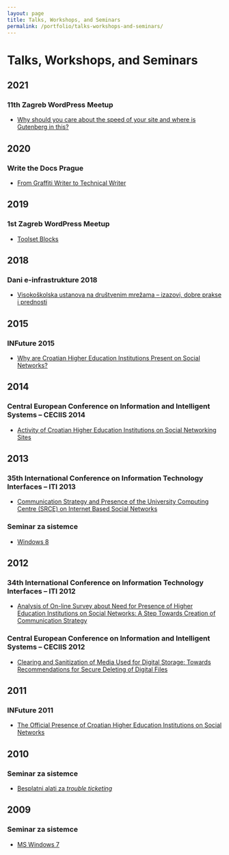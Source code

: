 ```yaml
---
layout: page
title: Talks, Workshops, and Seminars
permalink: /portfolio/talks-workshops-and-seminars/
---
```


Talks, Workshops, and Seminars
==============================

2021
----

### **11th Zagreb WordPress Meetup**

*   [Why should you care about the speed of your site and where is Gutenberg in this?](https://www.meetup.com/Zagreb-WordPress-Meetup/events/276866728/)

2020
----

### **Write the Docs** Prague

*   [From Graffiti Writer to Technical Writer](https://www.writethedocs.org/conf/prague/2020/schedule/)

2019
----

### **1st Zagreb WordPress Meetup**

*   [Toolset Blocks](https://www.meetup.com/Zagreb-WordPress-Meetup/events/260060540/)

2018
----

### **Dani e-infrastrukture 2018**

*   [Visokoškolska ustanova na društvenim mrežama – izazovi, dobre prakse i prednosti](https://dei.srce.hr/2018/radionice)

2015
----

### **INFuture 2015**

*   [Why are Croatian Higher Education Institutions Present on Social Networks?](https://infoz.ffzg.hr/infuture/conference-proceedings/infuture2015-proceedings)

2014
----

### **Central European Conference on Information and Intelligent Systems** – CECIIS 2014

*   [Activity of Croatian Higher Education Institutions on Social Networking Sites](http://archive.ceciis.foi.hr/app/index.php/ceciis/index/pages/view/ProceedingsArchive2014)

2013
----

### **35th International Conference on Information Technology Interfaces** – ITI 2013

*   [Communication Strategy and Presence of the University Computing Centre (SRCE) on Internet Based Social Networks](http://iti.srce.unizg.hr/index.php/ITI/index/pages/view/homepage.html)

### **Seminar za sistemce**

*   [Windows 8](https://www.srce.unizg.hr/arhiva_weba/sistemac2015/index.php%3fid=31.html)

2012
----

### **34th International Conference on Information Technology Interfaces** – ITI 2012

*   [Analysis of On-line Survey about Need for Presence of Higher Education Institutions on Social Networks: A Step Towards Creation of Communication Strategy](http://iti.srce.unizg.hr/index.php/iti2012a/index/pages/view/homepage.html)

### **Central European Conference on Information and Intelligent Systems** – CECIIS 2012

*   [Clearing and Sanitization of Media Used for Digital Storage: Towards Recommendations for Secure Deleting of Digital Files](http://archive.ceciis.foi.hr/app/index.php/ceciis/index/pages/view/ProceedingsArchive2012)

2011
----

### **INFuture 2011**

*   [Th](https://www.srce.unizg.hr/arhiva_weba/sistemac2015/index.php%3fid=31.html)[e Official Presence of Croatian Higher Education Institutions on Social Networks](https://infoz.ffzg.hr/infuture/conference-proceedings/infuture2011-proceedings)

2010
----

### **Seminar za sistemce**

*   [Besplatni alati za _trouble ticketing_](https://www.srce.unizg.hr/arhiva_weba/sistemac2015/index.php%3fid=31.html)

2009
----

### **Seminar za sistemce**

*   [MS Windows 7](https://www.srce.unizg.hr/arhiva_weba/sistemac2015/index.php%3fid=31.html)